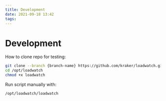 ```yaml
---
title: Development
date: 2021-09-18 13:42
tags:
---
```


# Development

How to clone repo for testing:

```bash
git clone --branch {branch-name} https://github.com/kraker/loadwatch.git /opt/loadwatch
cd /opt/loadwatch
chmod +x loadwatch
```

Run script manually with:

```bash
/opt/loadwatch/loadwatch
```
